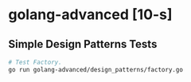 # golang-advanced [10-s]

## Simple Design Patterns Tests

```sh
# Test Factory.
go run golang-advanced/design_patterns/factory.go
```